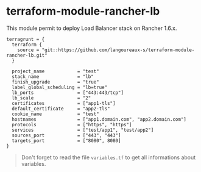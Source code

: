 # terraform-module-rancher-lb

This module permit to deploy Load Balancer stack on Rancher 1.6.x.

```
terragrunt = {
  terraform {
    source = "git::https://github.com/langoureaux-s/terraform-module-rancher-lb.git"
  }
  
  project_name            = "test"
  stack_name              = "lb"
  finish_upgrade          = "true"
  label_global_scheduling = "lb=true"
  lb_ports                = ["443:443/tcp"]
  lb_scale                = "2"
  certificates            = ["app1-tls"]
  default_certificate     = "app2-tls"
  cookie_name             = "test"
  hostnames               = ["app1.domain.com", "app2.domain.com"]
  protocols               = ["https", "https"]
  services                = ["test/app1", "test/app2"]
  sources_port            = ["443", "443"]
  targets_port            = ["8080", 8080]
}
```

> Don't forget to read the file `variables.tf` to get all informations about variables.